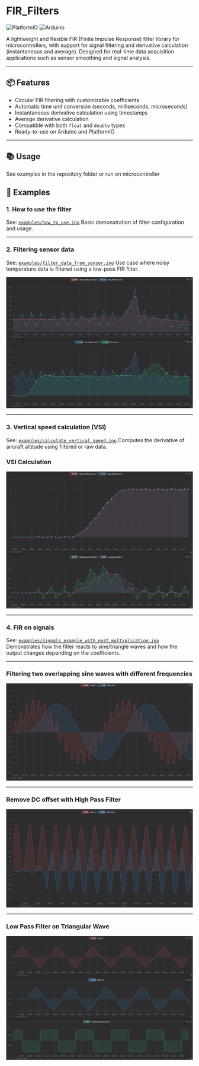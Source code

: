 # FIR\_Filters

![PlatformIO](https://img.shields.io/badge/PlatformIO-Compatible-orange) ![Arduino](https://img.shields.io/badge/Arduino-Compatible-blue)

A lightweight and flexible FIR (Finite Impulse Response) filter library for microcontrollers, with support for signal filtering and derivative calculation (instantaneous and average). Designed for real-time data acquisition applications such as sensor smoothing and signal analysis.

---

## 📦 Features

* Circular FIR filtering with customizable coefficients
* Automatic time unit conversion (seconds, milliseconds, microseconds)
* Instantaneous derivative calculation using timestamps
* Average derivative calculation
* Compatible with both `float` and `double` types
* Ready-to-use on Arduino and PlatformIO

---

## 📚 Usage

See examples in the repository folder or run on microcontroller

## 🥪 Examples

### 1. How to use the filter

See: [`examples/how_to_use.ino`](examples/how_to_use.ino)
Basic demonstration of filter configuration and usage.

---

### 2. Filtering sensor data

See: [`examples/filter_data_from_sensor.ino`](examples/filter_data_from_sensor.ino)
Use case where noisy temperature data is filtered using a low-pass FIR filter.

![Sensor Filtering](images/TEMPERATURE_EXAMPLE.png)

---

### 3. Vertical speed calculation (VSI)

See: [`examples/calculate_vertical_speed.ino`](examples/calculate_vertical_speed.ino)
Computes the derivative of aircraft altitude using filtered or raw data.

### VSI Calculation
![Vertical Speed](images/VSI_EXAMPLE.png)

---

### 4. FIR on signals

See: [`examples/signals_example_with_post_multiplication.ino`](examples/signals_example_with_post_multiplication.ino)
Demonstrates how the filter reacts to sine/triangle waves and how the output changes depending on the coefficients.

---

### Filtering two overlapping sine waves with different frequencies
![Sine Filtering](images/LOW_PASS_WITH_SINE.png)

---

### Remove DC offset with High Pass Filter
![Sine With DC Offset](images/HIGH_PASS_WITH_SINE.png)

---

### Low Pass Filter on Triangular Wave
![Triangular_Wave](images/TRIANGULAR_WAVE.png)




